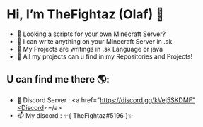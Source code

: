 #  Hi, I’m TheFightaz (Olaf) 👋
- 👀 Looking a scripts for your own Minecraft Server?
- 🌱 I can write anything on your Minecraft Server in .sk
- 🧬 My Projects are writings in .sk Language or java
- 🧨 All my projects can u find in my Repositories and Projects!

## U can find me there 🌎:
- 🔮 Discord Server : <a href="https://discord.gg/kVej5SKDMF"<Discord<=/a>
- 📫 My discord : ✨{ TheFightaz#5196 }✨
<!---
--->
